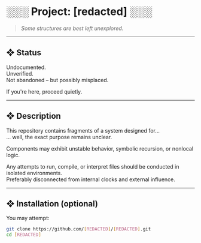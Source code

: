 # ░░░ Project: [redacted] ░░░

> *Some structures are best left unexplored.*

---

## ❖ Status

Undocumented.  
Unverified.  
Not abandoned – but possibly misplaced.  

If you're here, proceed quietly.

---

## ❖ Description

This repository contains fragments of a system designed for…  
… well, the exact purpose remains unclear.

Components may exhibit unstable behavior, symbolic recursion, or nonlocal logic.

Any attempts to run, compile, or interpret files should be conducted in isolated environments.  
Preferably disconnected from internal clocks and external influence.

---

## ❖ Installation (optional)

You may attempt:
```bash
git clone https://github.com/[REDACTED]/[REDACTED].git
cd [REDACTED]
